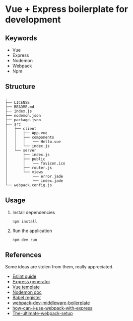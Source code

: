Vue + Express boilerplate for development
=========================================

## Keywords

- Vue
- Express
- Nodemon
- Webpack
- Npm


## Structure

```
.
├── LICENSE
├── README.md
├── index.js
├── nodemon.json
├── package.json
├── src
│   ├── client
│   │   ├── App.vue
│   │   ├── components
│   │   │   └── Hello.vue
│   │   └── index.js
│   └── server
│       ├── index.js
│       ├── public
│       │   └── favicon.ico
│       ├── router.js
│       └── views
│           ├── error.jade
│           └── index.jade
└── webpack.config.js
```

## Usage

1. Install dependencies

   `npm install`

2. Run the application

   `npm dev run`

## References

Some ideas are stolen from them, really appreciated.

- [Eslint guide](http://eslint.org/docs/user-guide/getting-started)
- [Express generator](http://expressjs.com/en/starter/generator.html)
- [Vue template](https://github.com/vuejs-templates/webpack)
- [Nodemon doc](https://github.com/remy/nodemon#nodemon)
- [Babel register](http://www.ruanyifeng.com/blog/2016/01/babel.html)
- [webpack-dev-middleware-boilerplate](https://github.com/madole/webpack-dev-middleware-boilerplate/tree/master/src)
- [how-can-i-use-webpack-with-express](http://stackoverflow.com/questions/31102035/how-can-i-use-webpack-with-express)
- [The-ultimate-webpack-setup](http://www.christianalfoni.com/articles/2015_04_19_The-ultimate-webpack-setup)
